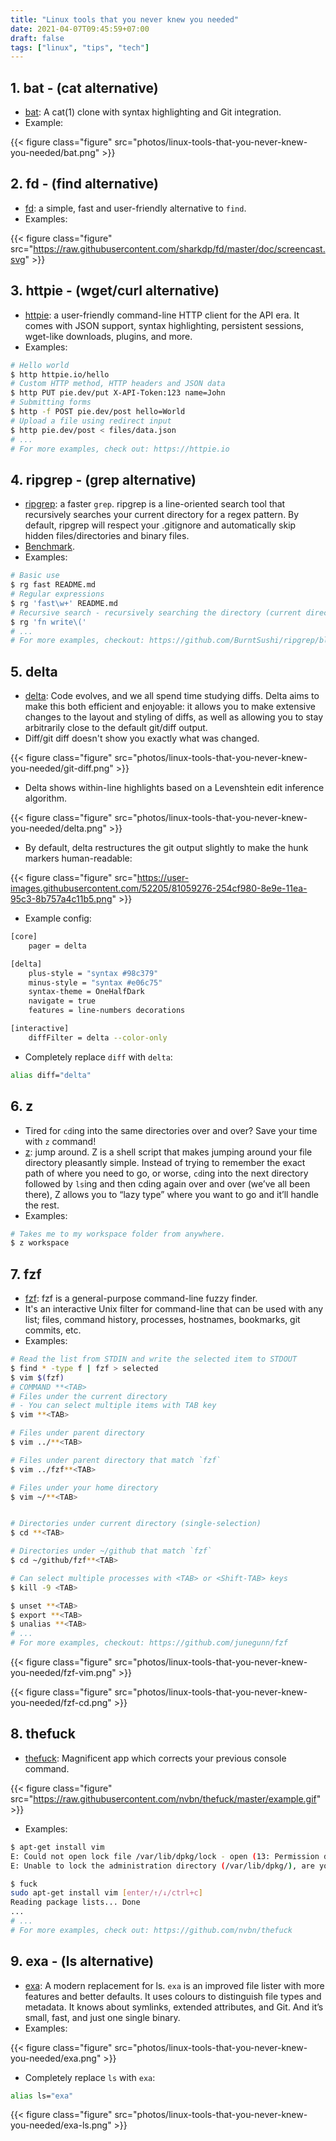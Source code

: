 ```yaml
---
title: "Linux tools that you never knew you needed"
date: 2021-04-07T09:45:59+07:00
draft: false
tags: ["linux", "tips", "tech"]
---
```


## 1. bat - (cat alternative)

- [bat](https://github.com/sharkdp/bat): A cat(1) clone with syntax highlighting and Git integration.
- Example:

{{< figure class="figure" src="photos/linux-tools-that-you-never-knew-you-needed/bat.png" >}}

## 2. fd - (find alternative)

- [fd](https://github.com/sharkdp/fd): a simple, fast and user-friendly alternative to `find`.
- Examples:

{{< figure class="figure" src="https://raw.githubusercontent.com/sharkdp/fd/master/doc/screencast.svg" >}}

## 3. httpie - (wget/curl alternative)

- [httpie](https://httpie.io): a user-friendly command-line HTTP client for the API era. It comes with JSON support, syntax highlighting, persistent sessions, wget-like downloads, plugins, and more.
- Examples:

```bash
# Hello world
$ http httpie.io/hello
# Custom HTTP method, HTTP headers and JSON data
$ http PUT pie.dev/put X-API-Token:123 name=John
# Submitting forms
$ http -f POST pie.dev/post hello=World
# Upload a file using redirect input
$ http pie.dev/post < files/data.json
# ...
# For more examples, check out: https://httpie.io
```

## 4. ripgrep - (grep alternative)

- [ripgrep](https://github.com/BurntSushi/ripgrep): a faster `grep`. ripgrep is a line-oriented search tool that recursively searches your current directory for a regex pattern. By default, ripgrep will respect your .gitignore and automatically skip hidden files/directories and binary files.
- [Benchmark](https://github.com/BurntSushi/ripgrep#quick-examples-comparing-tools).
- Examples:

```bash
# Basic use
$ rg fast README.md
# Regular expressions
$ rg 'fast\w+' README.md
# Recursive search - recursively searching the directory (current directory is default)
$ rg 'fn write\('
# ...
# For more examples, checkout: https://github.com/BurntSushi/ripgrep/blob/master/GUIDE.md
```

## 5. delta

- [delta](https://github.com/dandavison/delta): Code evolves, and we all spend time studying diffs. Delta aims to make this both efficient and enjoyable: it allows you to make extensive changes to the layout and styling of diffs, as well as allowing you to stay arbitrarily close to the default git/diff output.
- Diff/git diff doesn't show you exactly what was changed.

{{< figure class="figure" src="photos/linux-tools-that-you-never-knew-you-needed/git-diff.png" >}}

- Delta shows within-line highlights based on a Levenshtein edit inference algorithm.

{{< figure class="figure" src="photos/linux-tools-that-you-never-knew-you-needed/delta.png" >}}

- By default, delta restructures the git output slightly to make the hunk markers human-readable:

{{< figure class="figure" src="https://user-images.githubusercontent.com/52205/81059276-254cf980-8e9e-11ea-95c3-8b757a4c11b5.png" >}}

- Example config:

```bash
[core]
    pager = delta

[delta]
    plus-style = "syntax #98c379"
    minus-style = "syntax #e06c75"
    syntax-theme = OneHalfDark
    navigate = true
    features = line-numbers decorations

[interactive]
    diffFilter = delta --color-only
```

- Completely replace `diff` with `delta`:

```bash
alias diff="delta"
```

## 6. z

- Tired for `cd`ing into the same directories over and over? Save your time with `z` command!
- [z](https://github.com/rupa/z): jump around. Z is a shell script that makes jumping around your file directory pleasantly simple. Instead of trying to remember the exact path of where you need to go, or worse, `cd`ing into the next directory followed by `ls`ing and then cding again over and over (we’ve all been there), Z allows you to “lazy type” where you want to go and it’ll handle the rest.
- Examples:

```bash
# Takes me to my workspace folder from anywhere.
$ z workspace
```

## 7. fzf

- [fzf](https://github.com/junegunn/fzf): fzf is a general-purpose command-line fuzzy finder.
- It's an interactive Unix filter for command-line that can be used with any list; files, command history, processes, hostnames, bookmarks, git commits, etc.
- Examples:

```bash
# Read the list from STDIN and write the selected item to STDOUT
$ find * -type f | fzf > selected
$ vim $(fzf)
# COMMAND **<TAB>
# Files under the current directory
# - You can select multiple items with TAB key
$ vim **<TAB>

# Files under parent directory
$ vim ../**<TAB>

# Files under parent directory that match `fzf`
$ vim ../fzf**<TAB>

# Files under your home directory
$ vim ~/**<TAB>


# Directories under current directory (single-selection)
$ cd **<TAB>

# Directories under ~/github that match `fzf`
$ cd ~/github/fzf**<TAB>

# Can select multiple processes with <TAB> or <Shift-TAB> keys
$ kill -9 <TAB>

$ unset **<TAB>
$ export **<TAB>
$ unalias **<TAB>
# ...
# For more examples, checkout: https://github.com/junegunn/fzf
```

{{< figure class="figure" src="photos/linux-tools-that-you-never-knew-you-needed/fzf-vim.png" >}}

{{< figure class="figure" src="photos/linux-tools-that-you-never-knew-you-needed/fzf-cd.png" >}}

## 8. thefuck

- [thefuck](https://github.com/nvbn/thefuck): Magnificent app which corrects your previous console command.

{{< figure class="figure" src="https://raw.githubusercontent.com/nvbn/thefuck/master/example.gif" >}}

- Examples:

```bash
$ apt-get install vim
E: Could not open lock file /var/lib/dpkg/lock - open (13: Permission denied)
E: Unable to lock the administration directory (/var/lib/dpkg/), are you root?

$ fuck
sudo apt-get install vim [enter/↑/↓/ctrl+c]
Reading package lists... Done
...
# ...
# For more examples, check out: https://github.com/nvbn/thefuck
```

## 9. exa - (ls alternative)

- [exa](https://the.exa.website): A modern replacement for ls. `exa` is an improved file lister with more features and better defaults. It uses colours to distinguish file types and metadata. It knows about symlinks, extended attributes, and Git. And it’s small, fast, and just one single binary.
- Examples:

{{< figure class="figure" src="photos/linux-tools-that-you-never-knew-you-needed/exa.png" >}}

- Completely replace `ls` with `exa`:

```bash
alias ls="exa"
```

{{< figure class="figure" src="photos/linux-tools-that-you-never-knew-you-needed/exa-ls.png" >}}
